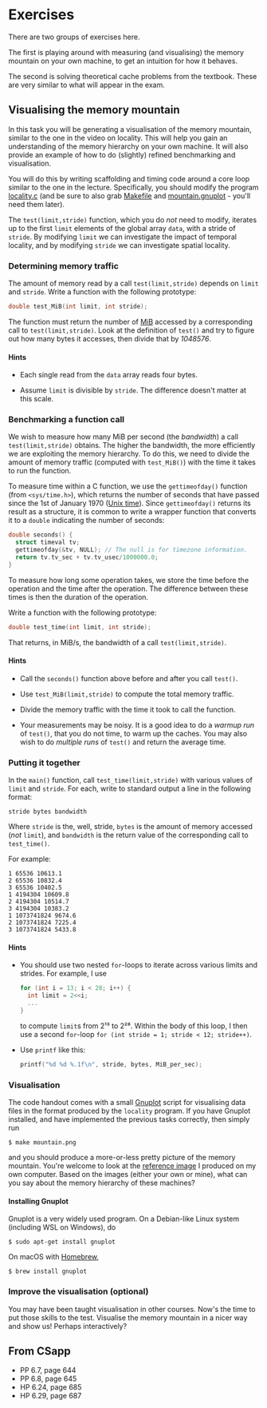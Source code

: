 # Exercises

There are two groups of exercises here.

The first is playing around with measuring (and visualising) the
memory mountain on your own machine, to get an intuition for how it
behaves.

The second is solving theoretical cache problems from the textbook.
These are very similar to what will appear in the exam.

## Visualising the memory mountain

In this task you will be generating a visualisation of the memory
mountain, similar to the one in the video on locality.  This will help
you gain an understanding of the memory hierarchy on your own machine.
It will also provide an example of how to do (slightly) refined
benchmarking and visualisation.

You will do this by writing scaffolding and timing code around a core
loop similar to the one in the lecture.  Specifically, you should modify
the program [locality.c](src/locality.c) (and be sure to also grab
[Makefile](src/Makefile) and
[mountain.gnuplot](src/mountain.gnuplot) - you'll need them later).

The `test(limit,stride)` function, which you do *not* need to modify,
iterates up to the first `limit` elements of the global array `data`,
with a stride of `stride`.  By modifying `limit` we can investigate
the impact of temporal locality, and by modifying `stride` we can
investigate spatial locality.

### Determining memory traffic

The amount of memory read by a call `test(limit,stride)` depends on
`limit` and `stride`.  Write a function with the following prototype:

```C
double test_MiB(int limit, int stride);
```

The function must return the number of
[MiB](https://en.wikipedia.org/wiki/Mebibyte) accessed by a
corresponding call to `test(limit,stride)`.  Look at the definition of
`test()` and try to figure out how many bytes it accesses, then divide
that by *1048576*.

#### Hints

* Each single read from the `data` array reads four bytes.

* Assume `limit` is divisible by `stride`.  The difference doesn't
  matter at this scale.

### Benchmarking a function call

We wish to measure how many MiB per second (the *bandwidth*) a call
`test(limit,stride)` obtains.  The higher the bandwidth, the more
efficiently we are exploiting the memory hierarchy.  To do this, we
need to divide the amount of memory traffic (computed with
`test_MiB()`) with the time it takes to run the function.

To measure time within a C function, we use the `gettimeofday()`
function (from `<sys/time.h>`), which returns the number of seconds
that have passed since the 1st of January 1970 ([Unix
time](https://en.wikipedia.org/wiki/Unix_time)).  Since
`gettimeofday()` returns its result as a structure, it is common to
write a wrapper function that converts it to a `double` indicating the
number of seconds:

```C
double seconds() {
  struct timeval tv;
  gettimeofday(&tv, NULL); // The null is for timezone information.
  return tv.tv_sec + tv.tv_usec/1000000.0;
}
```

To measure how long some operation takes, we store the time before the
operation and the time after the operation.  The difference between
these times is then the duration of the operation.

Write a function with the following prototype:

```C
double test_time(int limit, int stride);
```

That returns, in MiB/s, the bandwidth of a call `test(limit,stride)`.

#### Hints

* Call the `seconds()` function above before and after you call `test()`.

* Use `test_MiB(limit,stride)` to compute the total memory traffic.

* Divide the memory traffic with the time it took to call the function.

* Your measurements may be noisy.  It is a good idea to do a *warmup
  run* of `test()`, that you do not time, to warm up the caches.  You
  may also wish to do *multiple runs* of `test()` and return the
  average time.

### Putting it together

In the `main()` function, call `test_time(limit,stride)` with various
values of `limit` and `stride`.  For each, write to standard output a
line in the following format:

```
stride bytes bandwidth
```

Where `stride` is the, well, stride, `bytes` is the amount of memory
accessed (*not* `limit`), and `bandwidth` is the return value of the
corresponding call to `test_time()`.

For example:

```
1 65536 10613.1
2 65536 10832.4
3 65536 10402.5
1 4194304 10609.8
2 4194304 10514.7
3 4194304 10383.2
1 1073741824 9674.6
2 1073741824 7225.4
3 1073741824 5433.8
```

#### Hints

* You should use two nested `for`-loops to iterate across various
  limits and strides.  For example, I use

  ```C
  for (int i = 13; i < 28; i++) {
    int limit = 2<<i;
    ...
  }
  ```

  to compute `limit`s from 2¹³ to 2²⁸.  Within the body of this loop,
  I then use a second `for`-loop `for (int stride = 1; stride < 12;
  stride++)`.

* Use `printf` like this:

  ```C
  printf("%d %d %.1f\n", stride, bytes, MiB_per_sec);
  ```

### Visualisation

The code handout comes with a small
[Gnuplot](http://www.gnuplot.info/) script for visualising data files
in the format produced by the `locality` program.  If you have Gnuplot
installed, and have implemented the previous tasks correctly, then
simply run

```
$ make mountain.png
```

and you should produce a more-or-less pretty picture of the memory
mountain.  You're welcome to look at the [reference
image](ref/mountain.png) I produced on my own computer.  Based on the
images (either your own or mine), what can you say about the memory
hierarchy of these machines?

#### Installing Gnuplot

Gnuplot is a very widely used program.  On a Debian-like Linux system
(including WSL on Windows), do

```
$ sudo apt-get install gnuplot
```

On macOS with [Homebrew](https://brew.sh/),

```
$ brew install gnuplot
```

### Improve the visualisation (optional)

You may have been taught visualisation in other courses.  Now's the
time to put those skills to the test.  Visualise the memory mountain
in a nicer way and show us!  Perhaps interactively?


## From CSapp

* PP 6.7, page 644
* PP 6.8, page 645
* HP 6.24, page 685
* HP 6.29, page 687

